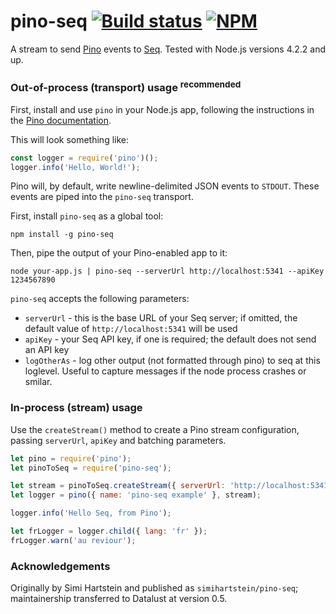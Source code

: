 # pino-seq [![Build status](https://ci.appveyor.com/api/projects/status/mecbtwbuq7vvkrg3?svg=true)](https://ci.appveyor.com/project/datalust/pino-seq) [![NPM](https://img.shields.io/npm/v/pino-seq.svg)](https://www.npmjs.com/package/pino-seq)

A stream to send [Pino](https://github.com/pinojs/pino) events to [Seq](https://datalust.co/seq). Tested with Node.js versions 4.2.2 and up.

### Out-of-process (transport) usage <sup>recommended</sup>

First, install and use `pino` in your Node.js app, following the instructions in the [Pino documentation](https://getpino.io).

This will look something like:

```js
const logger = require('pino')();
logger.info('Hello, World!');
```

Pino will, by default, write newline-delimited JSON events to `STDOUT`. These events are piped into the `pino-seq` transport.

First, install `pino-seq` as a global tool:

```shell
npm install -g pino-seq
```

Then, pipe the output of your Pino-enabled app to it:

```shell
node your-app.js | pino-seq --serverUrl http://localhost:5341 --apiKey 1234567890
```

`pino-seq` accepts the following parameters:

- `serverUrl` - this is the base URL of your Seq server; if omitted, the default value of `http://localhost:5341` will be used
- `apiKey` - your Seq API key, if one is required; the default does not send an API key
- `logOtherAs` - log other output (not formatted through pino) to seq at this loglevel. Useful to capture messages if the node process crashes or smilar.

### In-process (stream) usage

Use the `createStream()` method to create a Pino stream configuration, passing `serverUrl`, `apiKey` and batching parameters.

```js
let pino = require('pino');
let pinoToSeq = require('pino-seq');

let stream = pinoToSeq.createStream({ serverUrl: 'http://localhost:5341' });
let logger = pino({ name: 'pino-seq example' }, stream);

logger.info('Hello Seq, from Pino');

let frLogger = logger.child({ lang: 'fr' });
frLogger.warn('au reviour');
```

### Acknowledgements

Originally by Simi Hartstein and published as `simihartstein/pino-seq`; maintainership transferred to Datalust at version 0.5.
